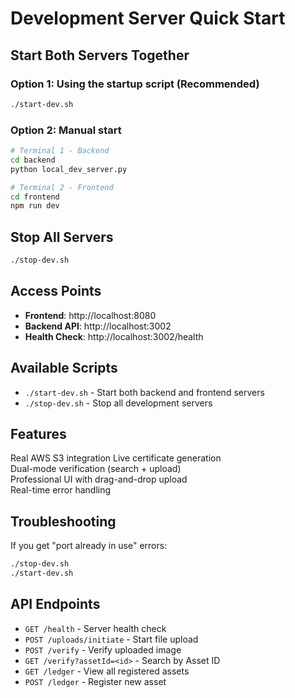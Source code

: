 # Development Server Quick Start

## Start Both Servers Together

### Option 1: Using the startup script (Recommended)
```bash
./start-dev.sh
```

### Option 2: Manual start
```bash
# Terminal 1 - Backend
cd backend
python local_dev_server.py

# Terminal 2 - Frontend  
cd frontend
npm run dev
```

## Stop All Servers
```bash
./stop-dev.sh
```

## Access Points
- **Frontend**: http://localhost:8080
- **Backend API**: http://localhost:3002
- **Health Check**: http://localhost:3002/health

## Available Scripts
- `./start-dev.sh` - Start both backend and frontend servers
- `./stop-dev.sh` - Stop all development servers

## Features
Real AWS S3 integration 
Live certificate generation  
Dual-mode verification (search + upload)  
Professional UI with drag-and-drop upload  
Real-time error handling  

## Troubleshooting
If you get "port already in use" errors:
```bash
./stop-dev.sh
./start-dev.sh
```

## API Endpoints
- `GET /health` - Server health check
- `POST /uploads/initiate` - Start file upload
- `POST /verify` - Verify uploaded image
- `GET /verify?assetId=<id>` - Search by Asset ID
- `GET /ledger` - View all registered assets
- `POST /ledger` - Register new asset
